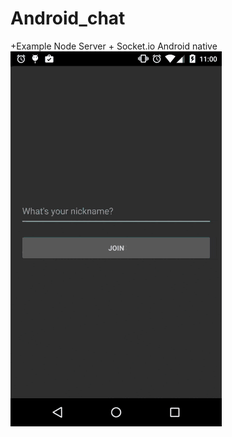# Android_chat
+Example Node Server + Socket.io Android native 
![alt tag](https://github.com/Bym24v/Android_chat/blob/master/androidchat.gif)
